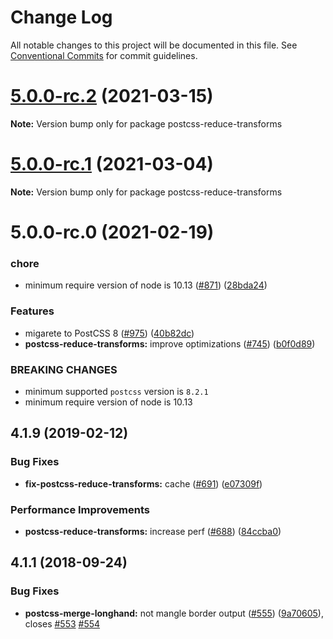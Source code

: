 # Change Log

All notable changes to this project will be documented in this file.
See [Conventional Commits](https://conventionalcommits.org) for commit guidelines.

# [5.0.0-rc.2](https://github.com/cssnano/cssnano/compare/postcss-reduce-transforms@5.0.0-rc.1...postcss-reduce-transforms@5.0.0-rc.2) (2021-03-15)

**Note:** Version bump only for package postcss-reduce-transforms





# [5.0.0-rc.1](https://github.com/cssnano/cssnano/compare/postcss-reduce-transforms@5.0.0-rc.0...postcss-reduce-transforms@5.0.0-rc.1) (2021-03-04)

**Note:** Version bump only for package postcss-reduce-transforms





# 5.0.0-rc.0 (2021-02-19)


### chore

* minimum require version of node is 10.13 ([#871](https://github.com/cssnano/cssnano/issues/871)) ([28bda24](https://github.com/cssnano/cssnano/commit/28bda243e32ce3ba89b3c358a5f78727b3732f11))


### Features

* migarete to PostCSS 8 ([#975](https://github.com/cssnano/cssnano/issues/975)) ([40b82dc](https://github.com/cssnano/cssnano/commit/40b82dca7f53ac02cd4fe62846dec79b898ccb49))
* **postcss-reduce-transforms:** improve optimizations ([#745](https://github.com/cssnano/cssnano/issues/745)) ([b0f0d89](https://github.com/cssnano/cssnano/commit/b0f0d892316d7b77e8033a6dc8d67745043a5072))


### BREAKING CHANGES

* minimum supported `postcss` version is `8.2.1`
* minimum require version of node is 10.13



## 4.1.9 (2019-02-12)


### Bug Fixes

* **fix-postcss-reduce-transforms:** cache ([#691](https://github.com/cssnano/cssnano/issues/691)) ([e07309f](https://github.com/cssnano/cssnano/commit/e07309ff0c07fb36ef2340bbed6b3aee3dad18be))


### Performance Improvements

* **postcss-reduce-transforms:** increase perf ([#688](https://github.com/cssnano/cssnano/issues/688)) ([84ccba0](https://github.com/cssnano/cssnano/commit/84ccba00cead30e80510525cbcd27ba259c26065))



## 4.1.1 (2018-09-24)


### Bug Fixes

* **postcss-merge-longhand:** not mangle border output ([#555](https://github.com/cssnano/cssnano/issues/555)) ([9a70605](https://github.com/cssnano/cssnano/commit/9a706050b621e7795a9bf74eb7110b5c81804ffe)), closes [#553](https://github.com/cssnano/cssnano/issues/553) [#554](https://github.com/cssnano/cssnano/issues/554)
